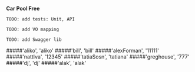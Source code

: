 **Car Pool Free**

`TODO: add tests: Unit, API`

`TODO: add VO mapping`

`TODO: add Swagger lib`

 #####'aliko', 'aliko'
 #####'bill', 'bill'
 #####'alexForman', '11111'
 #####'nattIva', '12345'
 #####'tatiaSosn', 'tatiana'
 #####'greghouse', '777'
 #####'dj', 'dj'
 #####'alak', 'alak'
